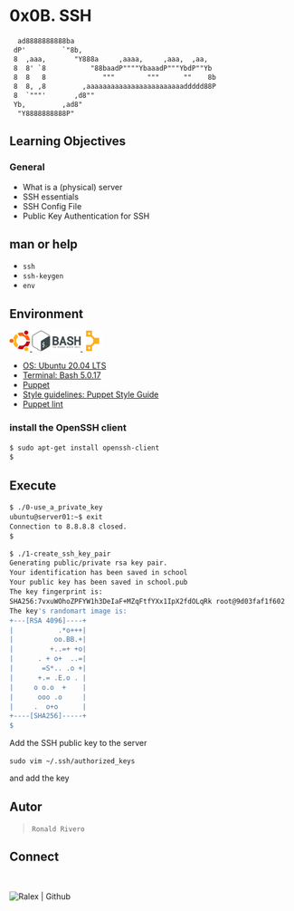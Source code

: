 # 0x0B. SSH

```puppet
  ad8888888888ba
 dP'         `"8b,
 8  ,aaa,       "Y888a     ,aaaa,     ,aaa,  ,aa,
 8  8' `8           "88baadP""""YbaaadP"""YbdP""Yb
 8  8   8              """        """      ""    8b
 8  8, ,8         ,aaaaaaaaaaaaaaaaaaaaaaaaddddd88P
 8  `"""'       ,d8""
 Yb,         ,ad8"
  "Y8888888888P"
```

## Learning Objectives

### General

* What is a (physical) server
* SSH essentials
* SSH Config File
* Public Key Authentication for SSH

## man or help

* ```ssh```
* ```ssh-keygen```
* ```env```

## Environment

<div>
<!-- Ubuntu --> <a href="https://ubuntu.com/" target="_blank"><img height="36px" src="https://raw.githubusercontent.com/ralexrivero/xelar_theme_profile/main/icons/ubuntu-icon.svg" alt="Ubuntu"> </a> <!-- GNU Bash --> <a href="https://www.gnu.org/software/bash/" target="_blank"><img height="36px" src="https://raw.githubusercontent.com/ralexrivero/xelar_theme_profile/main/icons/gnu-bash-logo.svg" alt="GNU Bash">
<!-- Puppet --> <a href="https://puppet.com/" target="_blank"><img height="36px" src="https://raw.githubusercontent.com/ralexrivero/xelar_theme_profile/main/icons/puppet.svg" alt="Puppet configuration manager">
</div>

* OS: Ubuntu 20.04 LTS
* Terminal: Bash 5.0.17
* Puppet
* Style guidelines: [Puppet Style Guide](https://docs.puppet.com/puppet/latest/style_guide.html)
* [Puppet lint](https://docs.puppet.com/puppet/latest/reference/puppet_lint.html)

### install the OpenSSH client

```bash
$ sudo apt-get install openssh-client
$
```

## Execute

```bash
$ ./0-use_a_private_key
ubuntu@server01:~$ exit
Connection to 8.8.8.8 closed.
$
```

```bash
$ ./1-create_ssh_key_pair
Generating public/private rsa key pair.
Your identification has been saved in school
Your public key has been saved in school.pub
The key fingerprint is:
SHA256:7vxuWOhoZPFYW1h3DeIaF+MZqFtfYXx1IpX2fdOLqRk root@9d03faf1f602
The key's randomart image is:
+---[RSA 4096]----+
|           .*o+++|
|          oo.BB.+|
|         +..=+ +o|
|      . + o+  ..=|
|       =S*.. .o +|
|      +.= .E.o . |
|     o o.o  +    |
|      ooo .o     |
|     .  o+o      |
+----[SHA256]-----+
$
```

Add the SSH public key to the server

``sudo vim ~/.ssh/authorized_keys``

and add the key

## Autor

>```Ronald Rivero```

## Connect

<br>
<div>

<!-- Github -->
<a href="https://github.com/sanusiemmanuel/" target="_blank"> <img align="left" src="https://img.shields.io/github/followers/ralexrivero?style=social" alt="Ralex | Github"> </a>
</br>
</div>
